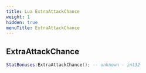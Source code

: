 ```yaml
---
title: Lua ExtraAttackChance
weight: 1
hidden: true
menuTitle: ExtraAttackChance
---
```

## ExtraAttackChance
```lua
StatBonuses:ExtraAttackChance(); -- unknown - int32
```